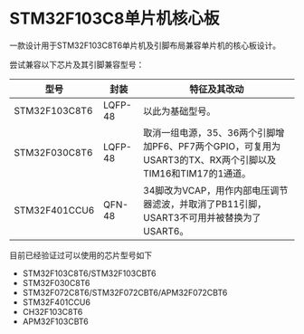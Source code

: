 # STM32F103C8单片机核心板
一款设计用于STM32F103C8T6单片机及引脚布局兼容单片机的核心板设计。

尝试兼容以下芯片及其引脚兼容型号：

|型号|封装|特征及其改动|
|-|-|-|
|STM32F103C8T6|LQFP-48|以此为基础型号。|
|STM32F030C8T6|LQFP-48|取消一组电源，35、36两个引脚增加PF6、PF7两个GPIO，可复用为USART3的TX、RX两个引脚以及TIM16和TIM17的1通道。|
|STM32F401CCU6|QFN-48|34脚改为VCAP，用作内部电压调节器滤波，并取消了PB11引脚，USART3不可用并被替换为了USART6。|

目前已经验证过可以使用的芯片型号如下
 - STM32F103C8T6/STM32F103CBT6
 - STM32F030C8T6
 - STM32F072C8T6/STM32F072CBT6/APM32F072CBT6
 - STM32F401CCU6
 - CH32F103C8T6
 - APM32F103CBT6